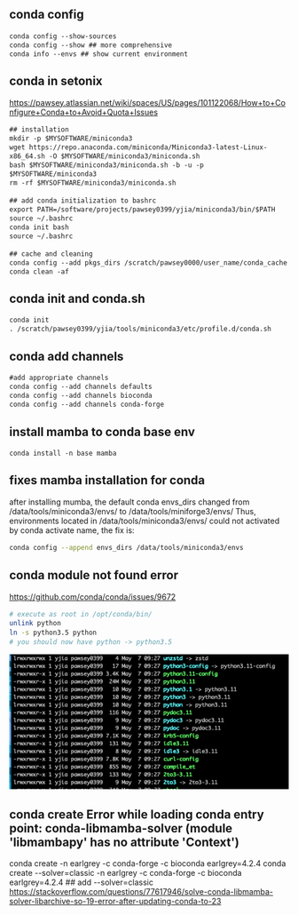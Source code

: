 ## conda config
```
conda config --show-sources
conda config --show ## more comprehensive
conda info --envs ## show current environment

```
## conda in setonix
https://pawsey.atlassian.net/wiki/spaces/US/pages/101122068/How+to+Configure+Conda+to+Avoid+Quota+Issues
```
## installation
mkdir -p $MYSOFTWARE/miniconda3
wget https://repo.anaconda.com/miniconda/Miniconda3-latest-Linux-x86_64.sh -O $MYSOFTWARE/miniconda3/miniconda.sh
bash $MYSOFTWARE/miniconda3/miniconda.sh -b -u -p $MYSOFTWARE/miniconda3
rm -rf $MYSOFTWARE/miniconda3/miniconda.sh

## add conda initialization to bashrc
export PATH=/software/projects/pawsey0399/yjia/miniconda3/bin/$PATH
source ~/.bashrc
conda init bash
source ~/.bashrc

## cache and cleaning
conda config --add pkgs_dirs /scratch/pawsey0000/user_name/conda_cache
conda clean -af
```
## conda init and conda.sh
```
conda init
. /scratch/pawsey0399/yjia/tools/miniconda3/etc/profile.d/conda.sh
```
## conda add channels
```
#add appropriate channels
conda config --add channels defaults
conda config --add channels bioconda
conda config --add channels conda-forge
```
## install mamba to conda base env
```
conda install -n base mamba
```
## fixes mamba installation for conda
after installing mumba, the default conda envs_dirs changed from /data/tools/miniconda3/envs/ to /data/tools/miniforge3/envs/
Thus, environments located in /data/tools/miniconda3/envs/ could not activated by conda activate name, the fix is:
```bash
conda config --append envs_dirs /data/tools/miniconda3/envs
```
## conda module not found error
https://github.com/conda/conda/issues/9672
```bash
# execute as root in /opt/conda/bin/
unlink python
ln -s python3.5 python
# you should now have python -> python3.5 
```
<img src="setonix_conda_bin.png" alt="miniconda3 python" width="600">

## conda create Error while loading conda entry point: conda-libmamba-solver (module 'libmambapy' has no attribute 'Context')
conda create -n earlgrey -c conda-forge -c bioconda earlgrey=4.2.4
conda create --solver=classic -n earlgrey -c conda-forge -c bioconda earlgrey=4.2.4 ## add --solver=classic
https://stackoverflow.com/questions/77617946/solve-conda-libmamba-solver-libarchive-so-19-error-after-updating-conda-to-23
